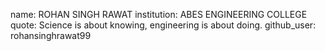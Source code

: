 name: ROHAN SINGH RAWAT
institution: ABES ENGINEERING COLLEGE
quote: Science is about knowing, engineering is about doing.
github_user: rohansinghrawat99
